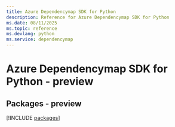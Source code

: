```yaml
---
title: Azure Dependencymap SDK for Python
description: Reference for Azure Dependencymap SDK for Python
ms.date: 08/11/2025
ms.topic: reference
ms.devlang: python
ms.service: dependencymap
---
```

# Azure Dependencymap SDK for Python - preview
## Packages - preview
[!INCLUDE [packages](dependencymap-index.md)]
